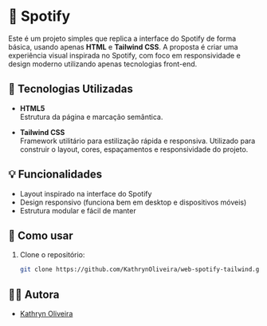 # 🎵 Spotify

Este é um projeto simples que replica a interface do Spotify de forma básica, usando apenas **HTML** e **Tailwind CSS**. A proposta é criar uma experiência visual inspirada no Spotify, com foco em responsividade e design moderno utilizando apenas tecnologias front-end.

## 🔧 Tecnologias Utilizadas

- **HTML5**  
  Estrutura da página e marcação semântica.

- **Tailwind CSS**  
  Framework utilitário para estilização rápida e responsiva. Utilizado para construir o layout, cores, espaçamentos e responsividade do projeto.

## 💡 Funcionalidades

- Layout inspirado na interface do Spotify
- Design responsivo (funciona bem em desktop e dispositivos móveis)
- Estrutura modular e fácil de manter

## 📁 Como usar

1. Clone o repositório:
   ```bash
   git clone https://github.com/KathrynOliveira/web-spotify-tailwind.git

 ## 👨‍💻 Autora

- [Kathryn Oliveira](https://github.com/KathrynOliveira)
